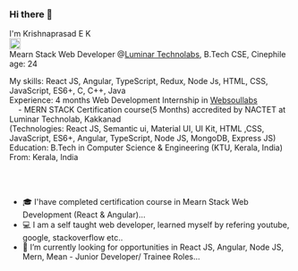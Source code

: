 ### Hi there 👋

I'm Krishnaprasad E K <br> <a href="http://www.linkedin.com/in/krishnaprasadek" rel="nofollow"><img src="https://w7.pngwing.com/pngs/329/312/png-transparent-in-logo-linkedin-computer-icons-social-media-professional-network-service-youtube-linkedin-miscellaneous-blue-angle.png" width="20" height="20"></a>
<br>
Mearn Stack Web Developer @<a href="https://www.luminartechnolab.com/" target="_blank">Luminar Technolabs</a>, B.Tech CSE, Cinephile
<br>
age: 24
<br>

My skills: React JS, Angular, TypeScript, Redux, Node Js, HTML, CSS, JavaScript, ES6+, C, C++, Java
<br>
Experience: 4 months Web Development Internship in <a href="https://www.websoullabs.com/">Websoullabs</a>
<br>
&nbsp;&nbsp;&nbsp; - MERN STACK Certification course(5 Months) accredited by NACTET at Luminar Technolab, Kakkanad
<br>
(Technologies: React JS, Semantic ui, Material UI, UI Kit, HTML ,CSS, JavaScript, ES6+, Angular, TypeScript, Node JS, MongoDB, Express JS)
<br>
Education: B.Tech in Computer Science & Engineering (KTU, Kerala, India)
<br>
From: Kerala, India
<br>
<br>
<!-- Currently looking for Front End Developer, React JS, Mern or Mean Trainee jobs (location: Kochi, Kerala, India) -->
<br>

- 🎓 I'have completed certification course in Mearn Stack Web Development (React & Angular)...
- 💻 I am a self taught web developer, learned myself by refering youtube, google, stackoverflow etc..
- 🔎 I’m currently looking for opportunities in React JS, Angular, Node JS, Mern, Mean - Junior Developer/ Trainee Roles...

